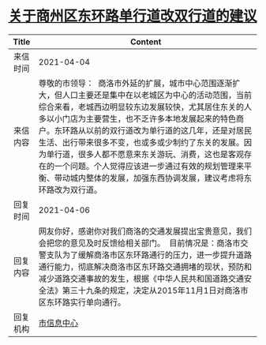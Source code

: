 # <a href="http://www.shangluo.gov.cn/zmhd/ldxxxx.jsp?urltype=leadermail.LeaderMailContentUrl&wbtreeid=1112&leadermailid=7108">关于商州区东环路单行道改双行道的建议</a>
| Title |                                                                                                                          Content                                                                                                                           |
|:-----:|------------------------------------------------------------------------------------------------------------------------------------------------------------------------------------------------------------------------------------------------------------|
| 来信时间  | 2021-04-04                                                                                                                                                                                                                                                 |
| 来信内容  | 尊敬的市领导：  商洛市外延的扩展，城市中心范围逐渐扩大，但人口主要还是集中在以老城区为中心的活动范围，当前综合来看，老城西边明显较东边发展较快，尤其居住东关的人多以小门店为主要营生，也不乏许多本地发展起来的特色商户。东环路从以前的双行道改为单行道的这几年，还是对居民生活、出行带来很多不变，也或多或少制约了东关的发展。因为单行道，很多人都不愿意来东关游玩、消费，这也是客观存在的一个问题。个人觉得应该进一步通过有效的规划管理来平衡、带动城内整体的发展，加强东西协调发展，建议考虑将东环路改为双行道。 |
| 回复时间  | 2021-04-06                                                                                                                                                                                                                                                 |
| 回复内容  | 网友你好，感谢你对我们商洛的交通发展提出宝贵意见，我们会把您的意见及时反馈给相关部门。  目前情况是：商洛市交警支队为了缓解商洛市区东环路通行的压力，进一步提升道路通行能力，彻底解决商洛市区东环路交通拥堵的现状，预防和减少道路交通事故的发生，根据《中华人民共和国道路交通安全法》第三十九条的规定，决定从2015年11月1日对商洛市区东环路实行单向通行。                                                                           |
| 回复机构  | <a href="../../category/agencies/市信息中心.md">市信息中心</a>                                                                                                                                                                                                       |
